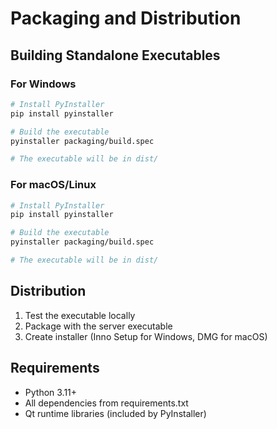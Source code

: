 # Packaging and Distribution

## Building Standalone Executables

### For Windows

```bash
# Install PyInstaller
pip install pyinstaller

# Build the executable
pyinstaller packaging/build.spec

# The executable will be in dist/
```

### For macOS/Linux

```bash
# Install PyInstaller
pip install pyinstaller

# Build the executable
pyinstaller packaging/build.spec

# The executable will be in dist/
```

## Distribution

1. Test the executable locally
2. Package with the server executable
3. Create installer (Inno Setup for Windows, DMG for macOS)

## Requirements

- Python 3.11+
- All dependencies from requirements.txt
- Qt runtime libraries (included by PyInstaller)

